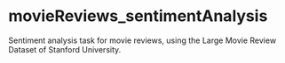 # movieReviews_sentimentAnalysis
Sentiment analysis task for movie reviews, using the Large Movie Review Dataset of Stanford University. 
